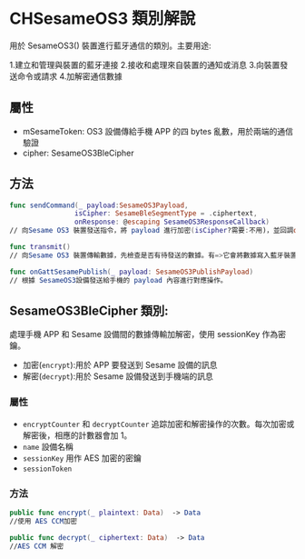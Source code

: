 # CHSesameOS3 類別解說

用於 SesameOS3() 裝置進行藍牙通信的類別。主要用途:

1.建立和管理與裝置的藍牙連接 2.接收和處理來自裝置的通知或消息 3.向裝置發送命令或請求 4.加解密通信數據

## 屬性

- mSesameToken: OS3 設備傳給手機 APP 的四 bytes 亂數，用於兩端的通信驗證
- cipher: SesameOS3BleCipher

## 方法

```Swift
func sendCommand(_ payload:SesameOS3Payload,
                isCipher: SesameBleSegmentType = .ciphertext,
                onResponse: @escaping SesameOS3ResponseCallback)
// 向Sesame OS3 裝置發送指令，將 payload 進行加密(isCipher?需要:不用)，並回調onResponse

func transmit()
// 向Sesame OS3 裝置傳輸數據，先檢查是否有待發送的數據。有=>它會將數據寫入藍牙裝置，此方法可能會遞迴調用自己，以確保所有的數據都被發送。

func onGattSesamePublish(_ payload: SesameOS3PublishPayload)
// 根據 SesameOS3設備發送給手機的 payload 內容進行對應操作。
```

## SesameOS3BleCipher 類別:

處理手機 APP 和 Sesame 設備間的數據傳輸加解密，使用 sessionKey 作為密鑰。

- 加密(`encrypt`):用於 APP 要發送到 Sesame 設備的訊息
- 解密(`decrypt`):用於 Sesame 設備發送到手機端的訊息

### 屬性

- `encryptCounter` 和 `decryptCounter` 追踪加密和解密操作的次數。每次加密或解密後，相應的計數器會加 1。
- `name` 設備名稱
- `sessionKey` 用作 AES 加密的密鑰
- `sessionToken`

### 方法

```Swift
public func encrypt(_ plaintext: Data)  -> Data
//使用 AES CCM加密

public func decrypt(_ ciphertext: Data)  -> Data
//AES CCM 解密
```
